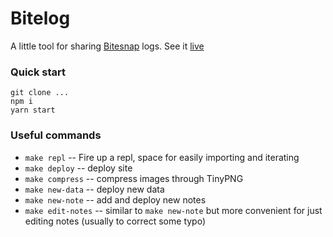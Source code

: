 # Bitelog

A little tool for sharing [Bitesnap](https://getbitesnap.com/) logs. See it [live](http://joelogs.com)

### Quick start
```
git clone ...
npm i
yarn start
```

### Useful commands
* `make repl` -- Fire up a repl, space for easily importing and iterating
* `make deploy` -- deploy site
* `make compress` -- compress images through TinyPNG
* `make new-data` -- deploy new data
* `make new-note` -- add and deploy new notes
* `make edit-notes` -- similar to `make new-note` but more convenient for just editing notes (usually to correct some typo)
